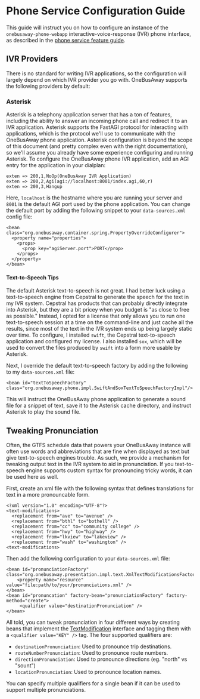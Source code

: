 # Phone Service Configuration Guide

This guide will instruct you on how to configure an instance of the `onebusaway-phone-webapp` interactive-voice-response
(IVR) phone interface, as described in the [phone service feature guide](../features/phone-and-sms.html).

## IVR Providers

There is no standard for writing IVR applications, so the configuration will largely depend on which IVR provider you
go with.  OneBusAway supports the following providers by default:

### Asterisk

Asterisk is a telephony application server that has a ton of features, including the ability to answer an incoming
phone call and redirect it to an IVR application.  Asterisk supports the FastAGI protocol for interacting with
applications, which is the protocol we'll use to communicate with the OneBusAway phone application.  Asterisk
configuration is beyond the scope of this document (and pretty complex even with the right documentation), so we'll
assume you already have some experience configuring and running Asterisk.  To configure the OneBusAway phone IVR
application, add an AGI entry for the application in your dialplan:

~~~
exten => 200,1,NoOp(OneBusAway IVR Application)
exten => 200,2,Agi(agi://localhost:8001/index.agi,60,r)
exten => 200,3,Hangup
~~~

Here, `localhost` is the hostname where you are running your server and `8001` is the default AGI port used by
the phone application.  You can change the default port by adding the following snippet to your `data-sources.xml`
config file:

~~~
<bean class="org.onebusaway.container.spring.PropertyOverrideConfigurer">
  <property name="properties">
    <props>
      <prop key="agiServer.port">PORT</prop>
    </props>
  </property>
</bean>
~~~

#### Text-to-Speech Tips

The default Asterisk text-to-speech is not great.  I had better luck using a text-to-speech engine from Cepstral to
generate the speech for the text in my IVR system.  Cepstral has products that can probably directly integrate into
Asterisk, but they are a bit pricey when you budget is "as close to free as possible."  Instead, I opted for a license
that only allows you to run one text-to-speech session at a time on the command-line and just cache all the results,
since most of the text in the IVR system ends up being largely static over time.  To configure, I installed `swift`,
the Cepstral text-to-speech application and configured my license.  I also installed `sox`, which will be used to
convert the files produced by `swift` into a form more usable by Asterisk.

Next, I override the default text-to-speech factory by adding the following to my `data-sources.xml` file: 

~~~
<bean id="textToSpeechFactory" class="org.onebusaway.phone.impl.SwiftAndSoxTextToSpeechFactoryImpl"/>
~~~

This will instruct the OneBusAway phone application to generate a sound file for a snippet of text, save it to the
Asterisk cache directory, and instruct Asterisk to play the sound file.

## Tweaking Pronunciation

Often, the GTFS schedule data that powers your OneBusAway instance will often use words and abbreviations that are fine
when displayed as text but give text-to-speech engines trouble.  As such, we provide a mechanism for tweaking output
text in the IVR system to aid in pronunciation.  If you text-to-speech engine supports custom syntax for pronouncing
tricky words, it can be used here as well.

First, create an xml file with the following syntax that defines translations for text in a more pronouncable form.

~~~
<?xml version="1.0" encoding="UTF-8"?>
<text-modifications>
  <replacement from="ave" to="avenue" />
  <replacement from="bthl" to="bothell" />
  <replacement from="cc" to="community college" />
  <replacement from="hwy" to="highway" />  
  <replacement from="lkview" to="lakeview" />
  <replacement from="wash" to="washington" />
<text-modifications>
~~~

Then add the following configuration to your `data-sources.xml` file:

~~~
<bean id="pronunciationFactory" class="org.onebusaway.presentation.impl.text.XmlTextModificationsFactory">
    <property name="resource" value="file:path/to/your/pronunciations.xml" />
</bean>
<bean id="pronuncation" factory-bean="pronunciationFactory" factory-method="create">
     <qualifier value="destinationPronunciation" />
</bean>
~~~

All told, you can tweak pronunciation in four different ways by creating beans that implement the
[TextModification](../apidocs/org/onebusaway/presentation/services/text/TextModification.html) interface and tagging
them with a `<qualifier value="KEY" />` tag.  The four supported qualifiers are:

* `destinationPronunciation`: Used to pronounce trip destinations.
* `routeNumberPronunciation`: Used to pronounce route numbers.
* `directionPronunciation`: Used to pronounce directions (eg. "north" vs "sount")
* `locationPronunciation`: Used to pronounce location names.

You can specify multiple qualifiers for a single bean if it can be used to support multiple pronunciations.